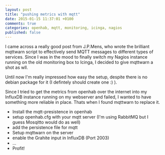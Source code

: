 ```yaml
---
layout: post
title: "pushing metrics with mqtt"
date: 2015-01-15 11:37:01 +0100
comments: true
categories: openhab, mqtt, monitoring, icinga, nagios
published: false
---
```


I came across a really good post from J.P.Mens, who wrote the brilliant mqttwarn script to effectively send MQTT messages to different types of services.
Since I was in the mood to finally switch my Nagios instance running on the old monitoring box to Icinga, I decided to give mqttwarn a shot as wll.

Until now I'm really impressed how easy the setup, despite there is no debian package for it (I defintely should create one :) ).

Since I tried to get the metrics from openhab over the internet into my InfluxDB instance running on my webserver and failed, I wanted to have something more reliable in place. Thats when I found mqttwarn to replace it.

- Install the mqtt-presistence in openhab
- setup openhab.cfg with your mqtt server (I'm using RabbitMQ but I guess Mosqitto would do as well)
- add the persistence file for mqtt
- Setup mqttwarn on the server
- enable the Grahite input in InfluxDB (Port 2003)
- ...
- Profit!
